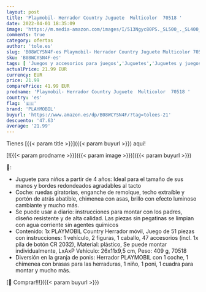 ```yaml
---
layout: post
title: 'Playmobil- Herrador Country Juguete  Multicolor  70518 '
date: 2022-04-01 18:35:09
image: 'https://m.media-amazon.com/images/I/513Ngyc80PS._SL500_._SL400_.jpg'
comments: true
category: ofertas
author: 'tole.es'
slug: 'B08WCYSN4F-es Playmobil- Herrador Country Juguete Multicolor 70518'
sku: 'B08WCYSN4F-es'
tags: [ 'Juegos y accesorios para juegos','Juguetes','Juguetes y juegos','Sets de juegos de mesa','playmobil','playmobil-', ]
actualPrice: 21.99 EUR
currency: EUR
price: 21.99
comparePrice: 41.99 EUR
prodname: 'Playmobil- Herrador Country Juguete  Multicolor  70518 '
country: 'es'
flag: '🇪🇸'
brand: 'PLAYMOBIL'
buyurl: 'https://www.amazon.es/dp/B08WCYSN4F/?tag=tolees-21'
descuento: '47.63'
average: '21.99'
---
```


Tienes [{{< param title >}}]({{< param buyurl >}}) aqui!

[![{{< param prodname >}}]({{< param image >}})]({{< param buyurl >}})

🔎:

- Juguete para niños a partir de 4 años: Ideal para el tamaño de sus manos y bordes redondeados agradables al tacto
- Coche: ruedas giratorias, enganche de remolque, techo extraíble y portón de atrás abatible, chimenea con asas, brillo con efecto luminoso cambiante y mucho más.
- Se puede usar a diario: instrucciones para montar con los padres, diseño resistente y de alta calidad. Las piezas sin pegatinas se limpian con agua corriente sin agentes químicos
- Contenido: 1x PLAYMOBIL Country Herrador móvil, Juego de 51 piezas con instrucciones: 1 vehículo, 2 figuras, 1 caballo, 47 accesorios (incl. 1x pila de botón CR 2032), Material: plástico, Se puede montar individualmente, LxAxP Vehículo: 26x11x9,5 cm, Peso: 409 g, 70518
- Diversión en la granja de ponis: Herrador PLAYMOBIL con 1 coche, 1 chimenea con brasas para las herraduras, 1 niño, 1 poni, 1 cuadra para montar y mucho más.

[🛒 Comprar!!!]({{< param buyurl >}})
